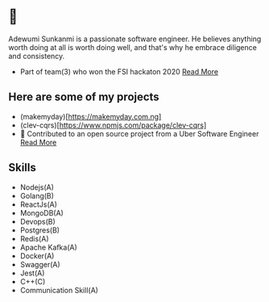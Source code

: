 # 👋
  Adewumi Sunkanmi is a passionate software engineer.
  He believes anything worth doing at all is worth doing well, and that's why he embrace diligence and consistency.
- Part of team(3) who won the FSI hackaton 2020 [Read More](https://www.efina.org.ng/media-room/team-inclusion-wins-efinas-fintech4wd-hackathon)
## Here are some of my projects
- (makemyday)[https://makemyday.com.ng]
- (clev-cqrs)[https://www.npmjs.com/package/clev-cqrs]
- 👯 Contributed to an open source project from a Uber Software Engineer [Read More](https://github.com/trekhleb/javascript-algorithms/pull/517)

## Skills
- Nodejs(A)
- Golang(B)
- ReactJs(A)
- MongoDB(A)
- Devops(B)
- Postgres(B)
- Redis(A)
- Apache Kafka(A)
- Docker(A)
- Swagger(A)
- Jest(A)
- C++(C)
- Communication Skill(A)



